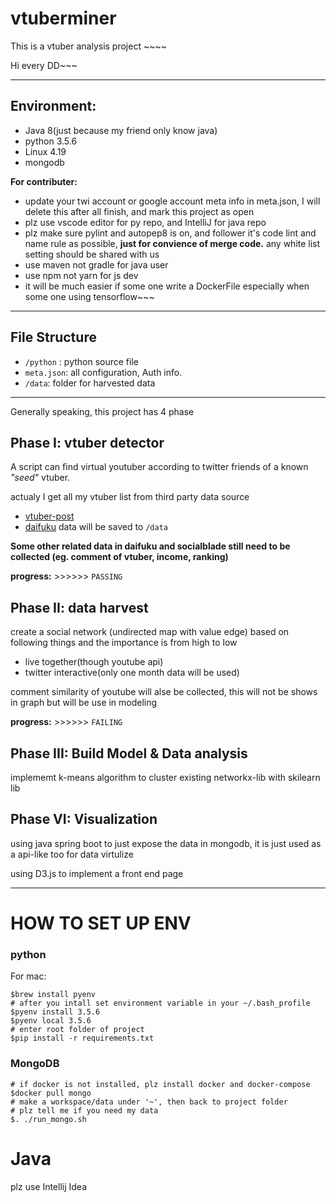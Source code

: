 vtuberminer
======================================

This is a vtuber analysis project ~~~~

Hi every DD~~~

--------------------------------------

## Environment:
- Java 8(just because my friend only know java)
- python 3.5.6
- Linux 4.19
- mongodb

**For contributer:**

- update your twi account or google account meta info in meta.json, I will delete this after all finish, and mark this project as open
- plz use vscode editor for py repo, and IntelliJ for java repo
- plz make sure pylint and autopep8 is on, and follower it's code lint and name rule as possible, **just for convience of merge code.** any white list setting should be shared with us
- use maven not gradle for java user
- use npm not yarn for js dev
- it will be much easier if some one write a DockerFile especially when some one using tensorflow~~~ 

---------------------------------------

## File Structure

- `/python` : python source file
- `meta.json`: all configuration, Auth info.
- `/data`: folder for harvested data

---------------------------------------

Generally speaking, this project has 4 phase


## Phase I: vtuber detector

 A script can find virtual youtuber according to twitter friends of a known *"seed"* vtuber.

 actualy I get all my vtuber list from third party data source 
 - [vtuber-post](https://vtuber-post.com/database/)
 - [daifuku](https://mamedaifuku.sakura.ne.jp/)
 data will be saved to `/data`

 **Some other related data in daifuku and socialblade still need to be collected (eg. comment of vtuber, income, ranking)**
 
 **progress:** >>>>>> `PASSING`


## Phase II: data harvest

create a social network (undirected map with value edge) based on following things and the importance is from high to low 
- live together(though youtube api)
- twitter interactive(only one month data will be used)

comment similarity of youtube will alse be collected, this will not be shows in graph but will be use in modeling

**progress:** >>>>>> `FAILING`

## Phase III: Build Model & Data analysis

implememt k-means algorithm to cluster existing networkx-lib with skilearn lib 

## Phase VI: Visualization
using java spring boot to just expose the data in mongodb, it is just used as a api-like too for data virtulize

using D3.js to implement a  front end page

--------------------------

# HOW TO SET UP ENV

### python

For mac:
``` 
$brew install pyenv
# after you intall set environment variable in your ~/.bash_profile
$pyenv install 3.5.6
$pyenv local 3.5.6
# enter root folder of project
$pip install -r requirements.txt
```

### MongoDB

```
# if docker is not installed, plz install docker and docker-compose
$docker pull mongo
# make a workspace/data under '~', then back to project folder
# plz tell me if you need my data
$. ./run_mongo.sh
```

# Java
plz use Intellij Idea
